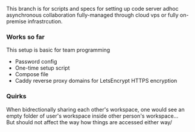 This branch is for scripts and specs for setting up code server adhoc asynchronous collaboration fully-managed through cloud vps or fully on-premise infrastrcution.

### Works so far
This setup is basic for team programming
- Password config
- One-time setup script
- Compose file
- Caddy reverse proxy domains for LetsEncrypt HTTPS encryption

### Quirks
When bidrectionally sharing each other's workspace, one would see an empty folder of user's workspace inside other person's workspace... \
But should not affect the way how things are accessed either way/